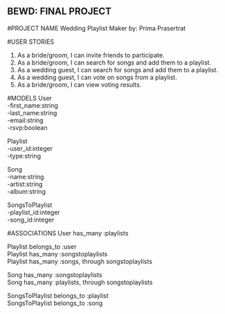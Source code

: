 BEWD: FINAL PROJECT
-------------------

#PROJECT NAME
Wedding Playlist Maker
by: Prima Prasertrat


#USER STORIES
1. As a bride/groom, I can invite friends to participate.
2. As a bride/groom, I can search for songs and add them to a playlist.
3. As a wedding guest, I can search for songs and add them to a playlist.
4. As a wedding guest, I can vote on songs from a playlist.
5. As a bride/groom, I can view voting results.


#MODELS
User  
-first_name:string  
-last_name:string  
-email:string  
-rsvp:boolean

Playlist  
-user_id:integer  
-type:string

Song  
-name:string  
-artist:string  
-album:string

SongsToPlaylist  
-playlist_id:integer  
-song_id:integer


#ASSOCIATIONS
User has_many :playlists

Playlist belongs_to :user  
Playlist has_many :songstoplaylists  
Playlist has_many :songs, through songstoplaylists

Song has_many :songstoplaylists  
Song has_many :playlists, through songstoplaylists

SongsToPlaylist belongs_to :playlist  
SongsToPlaylist belongs_to :song


